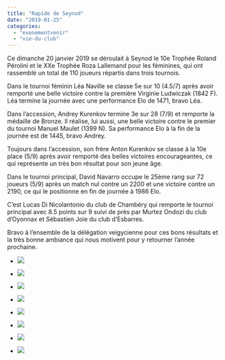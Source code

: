 ```yaml
---
title: "Rapide de Seynod"
date: "2019-01-25"
categories: 
  - "evenementvenir"
  - "vie-du-club"
---
```


Ce dimanche 20 janvier 2019 se déroulait à Seynod le 10e Trophée Roland Pérolini et le XXe Trophée Roza Lallemand pour les féminines, qui ont rassemblé un total de 110 joueurs répartis dans trois tournois.

Dans le tournoi féminin Léa Naville se classe 5e sur 10 (4.5/7) après avoir remporté une belle victoire contre la première Virginie Ludwiczak (1842 F). Léa termine la journée avec une performance Elo de 1471, bravo Léa.

Dans l’accession, Andrey Kurenkov termine 3e sur 28 (7/9) et remporte la médaille de Bronze. Il réalise, lui aussi, une belle victoire contre le premier du tournoi Manuel Maulet (1399 N). Sa performance Elo à la fin de la journée est de 1445, bravo Andrey.

Toujours dans l’accession, son frère Anton Kurenkov se classe à la 10e place (5/9) après avoir remporté des belles victoires encourageantes, ce qui représente un très bon résultat pour son jeune âge.

Dans le tournoi principal, David Navarro occupe le 25ème rang sur 72 joueurs (5/9) après un match nul contre un 2200 et une victoire contre un 2190, ce qui le positionne en fin de journée à 1986 Elo.

C’est Lucas Di Nicolantonio du club de Chambéry qui remporte le tournoi principal avec 8.5 points sur 9 suivi de près par Murtez Ondozi du club d’Oyonnax et Sébastien Joie du club d’Esbarres.

Bravo à l’ensemble de la délégation veigycienne pour ces bons résultats et la très bonne ambiance qui nous motivent pour y retourner l’année prochaine.

- ![](/wordpress-uploads/2019/01/1548077225723.jpg)
    
- ![](/wordpress-uploads/2019/01/1548077225804.jpg)
    
- ![](/wordpress-uploads/2019/01/1548077225869.jpg)
    
- ![](/wordpress-uploads/2019/01/1548077225949.jpg)
    
- ![](/wordpress-uploads/2019/01/1548077227209.jpg)
    
- ![](/wordpress-uploads/2019/01/1548077227280.jpg)
    
- ![](/wordpress-uploads/2019/01/1548077227351.jpg)
    
- ![](/wordpress-uploads/2019/01/1548077227423.jpg)

